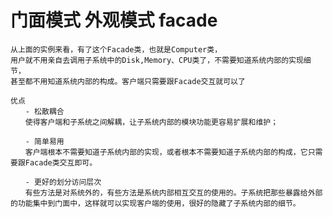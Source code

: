 # 门面模式  外观模式  facade 
    从上面的实例来看，有了这个Facade类，也就是Computer类，
    用户就不用亲自去调用子系统中的Disk,Memory、CPU类了，不需要知道系统内部的实现细节，
    甚至都不用知道系统内部的构成。客户端只需要跟Facade交互就可以了
    
    优点
    　　- 松散耦合
    　　使得客户端和子系统之间解耦，让子系统内部的模块功能更容易扩展和维护；
    
    　　- 简单易用
    　　客户端根本不需要知道子系统内部的实现，或者根本不需要知道子系统内部的构成，它只需要跟Facade类交互即可。
    
    　　- 更好的划分访问层次
    　　有些方法是对系统外的，有些方法是系统内部相互交互的使用的。子系统把那些暴露给外部的功能集中到门面中，这样就可以实现客户端的使用，很好的隐藏了子系统内部的细节。
